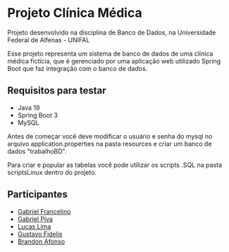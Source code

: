 # Projeto Clínica Médica

Projeto desenvolvido na disciplina de Banco de Dados, na Universidade Federal de Alfenas - UNIFAL

Esse projeto representa um sistema de banco de dados de uma clínica médica fictícia, que é gerenciado por uma aplicação web utilizado Spring Boot que faz integração com o banco de dados.

## Requisitos para testar

- Java 19
- Spring Boot 3
- MySQL

Antes de começar você deve modificar o usuário e senha do mysql no arquivo application.properties na pasta resources e criar um banco de dados "trabalhoBD".

Para criar e popular as tabelas você pode utilizar os scripts .SQL na pasta scriptsLinux dentro do projeto.

## Participantes

- [Gabriel Francelino](https://github.com/gabriel-francelino)
- [Gabriel Piva](https://www.github.com/gpiiva)
- [Lucas Lima](https://www.github.com/LucasclFerreira)
- [Gustavo Fidelis](https://www.github.com)
- [Brandon Afonso](https://www.github.com)
